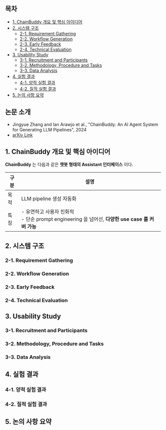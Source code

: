 
## 목차

* [1. ChainBuddy 개요 및 핵심 아이디어](#1-chainbuddy-개요-및-핵심-아이디어)
* [2. 시스템 구조](#2-시스템-구조)
  * [2-1. Requirement Gathering](#2-1-requirement-gathering)
  * [2-2. Workflow Generation](#2-2-workflow-generation)
  * [2-3. Early Feedback](#2-3-early-feedback)
  * [2-4. Technical Evaluation](#2-4-technical-evaluation)
* [3. Usability Study](#3-usability-study)
  * [3-1. Recruitment and Participants](#3-1-recruitment-and-participants)
  * [3-2. Methodology, Procedure and Tasks](#3-2-methodology-procedure-and-tasks)
  * [3-3. Data Analysis](#3-3-data-analysis)
* [4. 실험 결과](#4-실험-결과)
  * [4-1. 양적 실험 결과](#4-1-양적-실험-결과)
  * [4-2. 질적 실험 결과](#4-2-질적-실험-결과)
* [5. 논의 사항 요약](#5-논의-사항-요약)

## 논문 소개

* Jingyue Zhang and Ian Arawjo et al., "ChainBuddy: An AI Agent System for Generating LLM Pipelines", 2024
* [arXiv Link](https://arxiv.org/pdf/2409.13588)

## 1. ChainBuddy 개요 및 핵심 아이디어

**ChainBuddy** 는 다음과 같은 **챗봇 형태의 Assistant 인터페이스** 이다.

| 구분 | 설명                                                                        |
|----|---------------------------------------------------------------------------|
| 목적 | LLM pipeline 생성 자동화                                                       |
| 특징 | - 유연하고 사용자 친화적<br>- 단순 prompt engineering 을 넘어선, **다양한 use case 를 커버 가능** |

## 2. 시스템 구조

### 2-1. Requirement Gathering

### 2-2. Workflow Generation

### 2-3. Early Feedback

### 2-4. Technical Evaluation

## 3. Usability Study

### 3-1. Recruitment and Participants

### 3-2. Methodology, Procedure and Tasks

### 3-3. Data Analysis

## 4. 실험 결과

### 4-1. 양적 실험 결과

### 4-2. 질적 실험 결과

## 5. 논의 사항 요약

